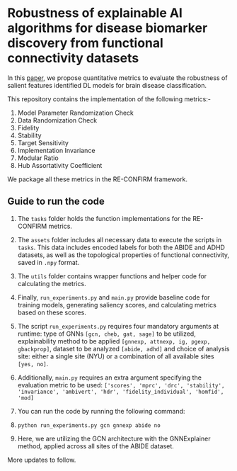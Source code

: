 # Robustness of explainable AI algorithms for disease biomarker discovery from functional connectivity datasets

In this [paper](https://openreview.net/pdf?id=3kti62n63m), we propose quantitative metrics to evaluate the robustness of salient features identified DL models for brain disease classification. 

This repository contains the implementation of the following metrics:-

1. Model Parameter Randomization Check
2. Data Randomization Check
3. Fidelity
4. Stability
5. Target Sensitivity
6. Implementation Invariance
7. Modular Ratio
8. Hub Assortativity Coefficient

We package all these metrics in the RE-CONFIRM framework. 

## Guide to run the code

1.	The `tasks` folder holds the function implementations for the RE-CONFIRM metrics.
2.	The `assets` folder includes all necessary data to execute the scripts in `tasks`. This data includes encoded labels for both the ABIDE and ADHD datasets, as well as the topological properties of functional connectivity, saved in `.npy` format.
3.	The `utils` folder contains wrapper functions and helper code for calculating the metrics.
4.	Finally, `run_experiments.py` and `main.py` provide baseline code for training models, generating saliency scores, and calculating metrics based on these scores.
5.	The script `run_experiments.py` requires four mandatory arguments at runtime: type of GNNs `[gcn, cheb, gat, sage]` to be utilized, explainability method to be applied `[gnnexp, attnexp, ig, pgexp, gbackprop]`, dataset to be analyzed `[abide, adhd]` and choice of analysis site: either a single site (NYU) or a combination of all available sites `[yes, no]`.
7. Additionally, `main.py` requires an extra argument specifying the evaluation metric to be used: `['scores', 'mprc', 'drc', 'stability', 'invariance', 'ambivert', 'hdr', 'fidelity_individual', 'homfid', 'mod]`

8.	You can run the code by running the following command:
9.	`python run_experiments.py gcn gnnexp abide no`
10.	Here, we are utilizing the GCN architecture with the GNNExplainer method, applied across all sites of the ABIDE dataset.

More updates to follow.
